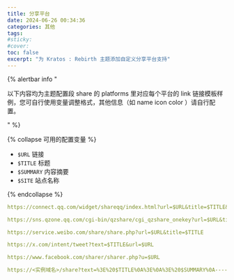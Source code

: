 ```yaml
---
title: 分享平台
date: 2024-06-26 00:34:36
categories: 其他
tags:
#sticky:
#cover:
toc: false
excerpt: "为 Kratos : Rebirth 主题添加自定义分享平台支持"
---
```


{% alertbar info "

以下内容均为主题配置段 share 的 platforms 里对应每个平台的 link 链接模板样例，您可自行使用变量调整格式，其他信息（如 name icon color ）请自行配置。

" %}

{% collapse 可用的配置变量 %}

- `$URL` 链接
- `$TITLE` 标题
- `$SUMMARY` 内容摘要
- `$SITE` 站点名称

{% endcollapse %}

```yml QQ 好友或群组
https://connect.qq.com/widget/shareqq/index.html?url=$URL&title=$TITLE&desc=&summary=$SUMMARY&site=$SITE
```

```yml QQ 空间
https://sns.qzone.qq.com/cgi-bin/qzshare/cgi_qzshare_onekey?url=$URL&title=$TITLE&desc=&summary=$SUMMARY&site=$SITE
```

```yml 微博
https://service.weibo.com/share/share.php?url=$URL&title=$TITLE
```

```yml Twitter (X)
https://x.com/intent/tweet?text=$TITLE&url=$URL
```

```yml Facebook
https://www.facebook.com/sharer/sharer.php?u=$URL
```

```yml Mastodon / Misskey
https://<实例域名>/share?text=%3E%20$TITLE%0A%3E%0A%3E%20$SUMMARY%0A----%20$SITE%0A%0A$URL
```
